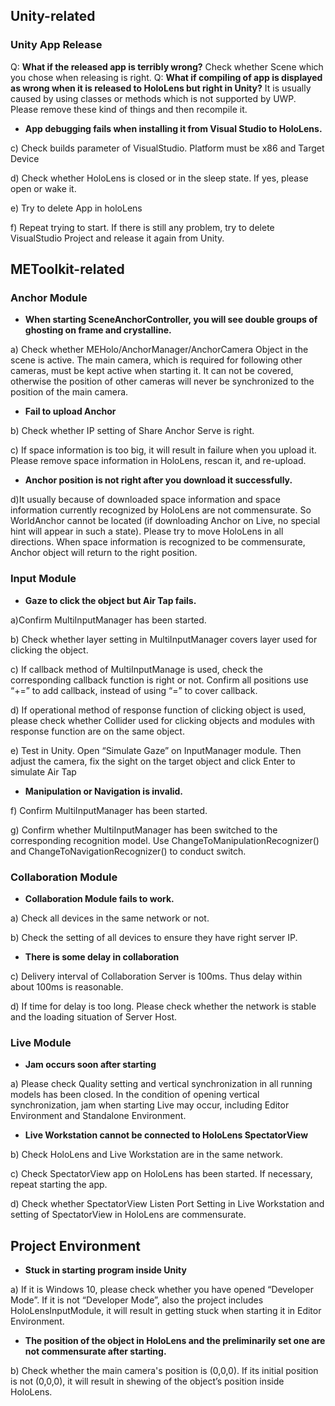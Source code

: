 ## Unity-related
### Unity App Release
Q: **What if the released app is terribly wrong?**
Check whether Scene which you chose when releasing is right.
Q: **What if compiling of app is displayed as wrong when it is released to HoloLens but right in Unity?**
It is usually caused by using classes or methods which is not supported by UWP. Please remove these kind of things and then recompile it.
* **App debugging fails when installing it from Visual Studio to HoloLens.**

c) Check builds parameter of VisualStudio. Platform must be x86 and Target Device

d) Check whether HoloLens is closed or in the sleep state. If yes, please open or wake it.

e) Try to delete App in holoLens

f) Repeat trying to start. If there is still any problem, try to delete VisualStudio Project and release it again from Unity.

## METoolkit-related
### Anchor Module
* **When starting SceneAnchorController, you will see double groups of ghosting on frame and crystalline.**

a) Check whether MEHolo/AnchorManager/AnchorCamera Object in the scene is active. The main camera, which is required for following other cameras, must be kept active when starting it. It can not be covered, otherwise the position of other cameras will never be synchronized to the position of the main camera.

* **Fail to upload Anchor**

b) Check whether IP setting of Share Anchor Serve is right.

c) If space information is too big, it will result in failure when you upload it. Please remove space information in HoloLens, rescan it, and re-upload.

* **Anchor position is not right after you download it successfully.**

d)It usually because of downloaded space information and space information currently recognized by HoloLens are not commensurate. So WorldAnchor cannot be located (if downloading Anchor on Live, no special hint will appear in such a state). Please try to move HoloLens in all directions. When space information is recognized to be commensurate, Anchor object will return to the right position.

### Input Module
* **Gaze to click the object but Air Tap fails.**

a)Confirm MultiInputManager has been started.

b) Check whether layer setting in MultiInputManager covers layer used for clicking the object.

c) If callback method of MultiInputManage is used, check the corresponding callback function is right or not. Confirm all positions use “+=” to add callback, instead of using “=” to cover callback.

d) If operational method of response function of clicking object is used, please check whether Collider used for clicking objects and modules with response function are on the same object.

e) Test in Unity. Open “Simulate Gaze” on InputManager module. Then adjust the camera, fix the sight on the target object and click Enter to simulate Air Tap

* **Manipulation or Navigation is invalid.**

f) Confirm MultiInputManager has been started.

g) Confirm whether MultiInputManager has been switched to the corresponding recognition model. Use ChangeToManipulationRecognizer() and ChangeToNavigationRecognizer() to conduct switch.

### Collaboration Module
* **Collaboration Module fails to work.**

a) Check all devices in the same network or not.

b) Check the setting of all devices to ensure they have right server IP.

* **There is some delay in collaboration**

c) Delivery interval of Collaboration Server is 100ms. Thus delay within about 100ms is reasonable.

d) If time for delay is too long. Please check whether the network is stable and the loading situation of Server Host.

### Live Module
* **Jam occurs soon after starting**

a) Please check Quality setting and vertical synchronization in all running models has been closed. In the condition of opening vertical synchronization, jam when starting Live may occur, including Editor Environment and Standalone Environment.
* **Live Workstation cannot be connected to HoloLens SpectatorView**

b) Check HoloLens and Live Workstation are in the same network.

c) Check SpectatorView app on HoloLens has been started. If necessary, repeat starting the app.

d) Check whether SpectatorView Listen Port Setting in Live Workstation and setting of SpectatorView in HoloLens are commensurate.

## Project Environment
* **Stuck in starting program inside Unity**

a) If it is Windows 10, please check whether you have opened “Developer Mode”. If it is not “Developer Mode”, also the project includes HoloLensInputModule, it will result in getting stuck when starting it in Editor Environment.
* **The position of the object in HoloLens and the preliminarily set one are not commensurate after starting.**

b) Check whether the main camera's position is (0,0,0). If its initial position is not (0,0,0), it will result in shewing of the object’s position inside HoloLens.




